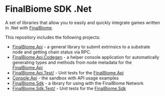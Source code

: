 # FinalBiome SDK .Net

A set of libraries that allow you to easily and quickly integrate games written in .Net with [FinalBiome](https://finalbiome.net).

This repository includes the following projects:
* [FinalBiome.Api](./FinalBiome.Api/) - a general library to submit extrinsics to a substrate node and getting chain status via RPC.
* [FinalBiome.Api.Codegen](./FinalBiome.Api.Codegen/) - a helper console application for automatically generating types and methods from node metadata for the [FinalBiome.Api](./FinalBiome.Api/)
* [FinalBiome.Api.Test/](./FinalBiome.Api.Test/) - Unit tests for the [FinalBiome.Api](./FinalBiome.Api/)
* [Console.Api](./Console.Api/) - the sandbox with API usage examples
* [FinalBiome.Sdk](./FinalBiome.Sdk/) - a library for using with the FinalBiome Network
* [FinalBiome.Sdk.Test/](./FinalBiome.Api.Test/) - Unit tests for the [FinalBiome.Sdk](./FinalBiome.Sdk/)
